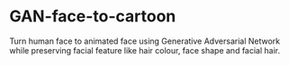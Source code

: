# GAN-face-to-cartoon
Turn human face to animated face using Generative Adversarial Network while preserving facial feature like hair colour, face shape and facial hair.
